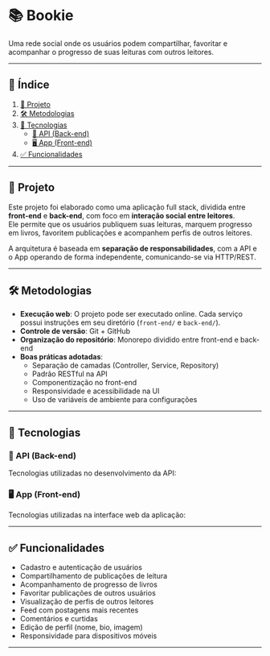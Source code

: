 # 📚 Bookie

Uma rede social onde os usuários podem compartilhar, favoritar e acompanhar o progresso de suas leituras com outros leitores.

---

## 📑 Índice

1. [📘 Projeto](#-projeto)  
2. [🛠️ Metodologias](#️-metodologias)  
3. [🚀 Tecnologias](#-tecnologias)  
   - [🔗 API (Back-end)](#-api-back-end)  
   - [🖥️ App (Front-end)](#️-app-front-end)  
4. [✅ Funcionalidades](#-funcionalidades)

---

## 📘 Projeto

Este projeto foi elaborado como uma aplicação full stack, dividida entre **front-end** e **back-end**, com foco em **interação social entre leitores**.  
Ele permite que os usuários publiquem suas leituras, marquem progresso em livros, favoritem publicações e acompanhem perfis de outros leitores.

A arquitetura é baseada em **separação de responsabilidades**, com a API e o App operando de forma independente, comunicando-se via HTTP/REST.

---

## 🛠️ Metodologias

- **Execução web**: O projeto pode ser executado online. Cada serviço possui instruções em seu diretório (`front-end/` e `back-end/`).
- **Controle de versão**: Git + GitHub
- **Organização do repositório**: Monorepo dividido entre front-end e back-end
- **Boas práticas adotadas**:
  - Separação de camadas (Controller, Service, Repository)
  - Padrão RESTful na API
  - Componentização no front-end
  - Responsividade e acessibilidade na UI
  - Uso de variáveis de ambiente para configurações

---

## 🚀 Tecnologias

### 🔗 API (Back-end)

Tecnologias utilizadas no desenvolvimento da API:

### 🖥️ App (Front-end)

Tecnologias utilizadas na interface web da aplicação:

---

## ✅ Funcionalidades

- Cadastro e autenticação de usuários
- Compartilhamento de publicações de leitura
- Acompanhamento de progresso de livros
- Favoritar publicações de outros usuários
- Visualização de perfis de outros leitores
- Feed com postagens mais recentes
- Comentários e curtidas
- Edição de perfil (nome, bio, imagem)
- Responsividade para dispositivos móveis

---

